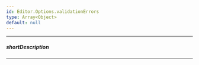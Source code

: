 ```yaml
---
id: Editor.Options.validationErrors
type: Array<Object>
default: null
---
```

---
##### shortDescription
<!-- Description goes here -->

---
<!-- Description goes here -->